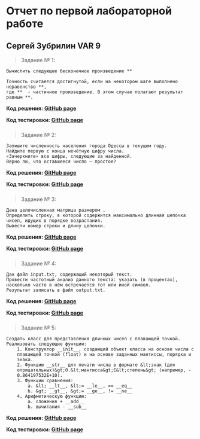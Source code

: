 # Отчет по первой лабораторной работе
## Сергей Зубрилин VAR 9
>Задание № 1:
````
Вычислить следующее бесконечное произведение **

Точность считается достигнутой, если на некотором шаге выполнено неравенство **,
где **  - частичное произведение. В этом случае полагают результат равным **.
````
**Код решения: [GitHub page](https://github.com/ZegsZub/Python_sql_corse_labs/blob/master/ex1.py)**

**Код тестировки: [GitHub page](https://github.com/ZegsZub/Python_sql_corse_labs/blob/master/ex1_test.py)**
###
>Задание № 2:
````
Запишите численность населения города Одессы в текущем году. 
Найдите первую с конца нечётную цифру числа.
«Зачеркните» все цифры, следующие за найденной. 
Верно ли, что оставшееся число – простое?
````
**Код решения: [GitHub page](https://github.com/ZegsZub/Python_sql_corse_labs/blob/master/ex2.py)** 

**Код тестировки: [GitHub page](https://github.com/ZegsZub/Python_sql_corse_labs/blob/master/ex2_test.py)**
###
>Задание № 3:
````
Дана целочисленная матрица размером .
Определить строку, в которой содержится максимально длинная цепочка чисел, идущих в порядке возрастания.
Вывести номер строки и длину цепочки.
````
**Код решения: [GitHub page](https://github.com/ZegsZub/Python_sql_corse_labs/blob/master/ex3.py)**

**Код тестировки: [GitHub page](https://github.com/ZegsZub/Python_sql_corse_labs/blob/master/ex3_test.py)**
###
>Задание № 4:
````
Дан файл input.txt, содержащий некоторый текст.
Провести частотный анализ данного текста: указать (в процентах), насколько часто в нём встречается тот или иной символ.
Результат записать в файл output.txt.
````
**Код решения: [GitHub page](https://github.com/ZegsZub/Python_sql_corse_labs/blob/master/ex4.py)**

**Код тестировки: [GitHub page](https://github.com/ZegsZub/Python_sql_corse_labs/blob/master/ex4_test.py)**
###
>Задание № 5:
````
Создать класс для представления длинных чисел с плавающей точкой.
Реализовать следующие функции:
    1. Конструктор __init__, создающий объект класса на основе числа с
    плавающей точкой (float) и на основе заданных мантиссы, порядка и
    знака.
    2. Функцию __str__ для печати числа в формате &lt;знак (для
    отрицательных)&gt;0.&lt;мантисса&gt;Е&lt;степень&gt; (например, -
    0.864197532E+10).
    3. Функции сравнения:
        a. &lt; __lt__, &lt;= __le__, == __eq__
        b. &gt; __gt__, &gt;= __ge__, != __ne__
    4. Арифметическую функцию:
        a. сложения + __add__
        b. вычитания - __sub__
````
**Код решения: [GitHub page](https://github.com/ZegsZub/Python_sql_corse_labs/blob/master/ex5.py)**

**Код тестировки: [GitHub page](https://github.com/ZegsZub/Python_sql_corse_labs/blob/master/ex5_test.py)**

